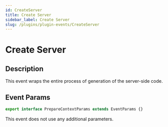 ```yaml
---
id: CreateServer
title: Create Server
sidebar_label: Create Server
slug: /plugins/plugin-events/CreateServer
---
```


# Create Server

## Description

This event wraps the entire process of generation of the server-side code.

## Event Params

```javascript
export interface PrepareContextParams extends EventParams {}
```

This event does not use any additional parameters.
